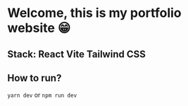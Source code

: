 # Welcome, this is my portfolio website 😁

## Stack: React Vite Tailwind CSS

## How to run?

`yarn dev` or `npm run dev`
